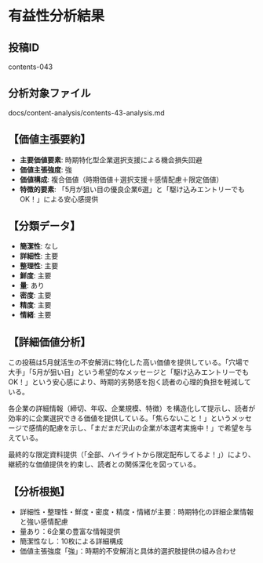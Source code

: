 # 有益性分析結果

## 投稿ID
contents-043

## 分析対象ファイル
docs/content-analysis/contents-43-analysis.md

## 【価値主張要約】
- **主要価値要素**: 時期特化型企業選択支援による機会損失回避
- **価値主張強度**: 強
- **価値構成**: 複合価値（時期価値＋選択支援＋感情配慮＋限定価値）
- **特徴的要素**: 「5月が狙い目の優良企業6選」と「駆け込みエントリーでもOK！」による安心感提供

## 【分類データ】
- **簡潔性**: なし
- **詳細性**: 主要
- **整理性**: 主要
- **鮮度**: 主要
- **量**: あり
- **密度**: 主要
- **精度**: 主要
- **情緒**: 主要

## 【詳細価値分析】
この投稿は5月就活生の不安解消に特化した高い価値を提供している。「穴場で大手」「5月が狙い目」という希望的なメッセージと「駆け込みエントリーでもOK！」という安心感により、時期的劣勢感を抱く読者の心理的負担を軽減している。

各企業の詳細情報（締切、年収、企業規模、特徴）を構造化して提示し、読者が効率的に企業選択できる価値を提供している。「焦らないこと！」というメッセージで感情的配慮を示し、「まだまだ沢山の企業が本選考実施中！」で希望を与えている。

最終的な限定資料提供（「全部、ハイライトから限定配布してるよ！」）により、継続的な価値提供を約束し、読者との関係深化を図っている。

## 【分析根拠】
- 詳細性・整理性・鮮度・密度・精度・情緒が主要：時期特化の詳細企業情報と強い感情配慮
- 量あり：6企業の豊富な情報提供
- 簡潔性なし：10枚による詳細構成
- 価値主張強度「強」：時期的不安解消と具体的選択肢提供の組み合わせ